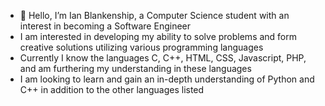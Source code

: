 - 👋 Hello, I’m Ian Blankenship, a Computer Science student with an interest in becoming a Software Engineer
- I am interested in developing my ability to solve problems and form creative solutions utilizing various programming languages
- Currently I know the languages C, C++, HTML, CSS, Javascript, PHP, and am furthering my understanding in these languages
- I am looking to learn and gain an in-depth understanding of Python and C++ in addition to the other languages listed 
